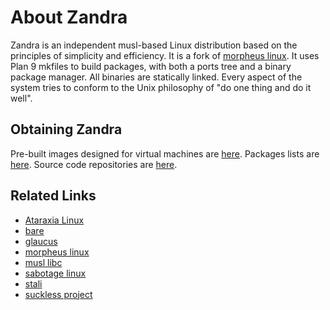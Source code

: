 # About Zandra
 
Zandra is an independent musl-based Linux distribution based on the
principles of simplicity and efficiency. It is a fork of
[morpheus linux](http://git.2f30.org). It uses Plan 9 mkfiles to
build packages, with both a ports tree and a binary package manager.
All binaries are statically linked. Every aspect of the system tries
to conform to the Unix philosophy of "do one thing and do it well".

## Obtaining Zandra

Pre-built images designed for virtual machines are
[here](https://zandra.org/img). Packages lists are
[here](https://zandra.org/pkg). Source code repositories are
[here](https://git.zandra.org).

## Related Links

* [Ataraxia Linux](https://ataraxialinux.github.io/)
* [bare](https://github.com/uggedal/bare/)
* [glaucus](https://www.glaucuslinux.org/)
* [morpheus linux](http://morpheus.2f30.org/)
* [musl libc](http://musl.libc.org/)
* [sabotage linux](http://sabo.xyz/)
* [stali](http://sta.li/)
* [suckless project](http://suckless.org/)
